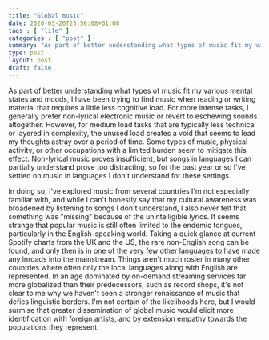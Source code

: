 ```yaml
---
title: "Global music"
date: 2020-03-26T23:56:08+01:00
tags : [ "life" ]
categories : [ "post" ]
summary: "As part of better understanding what types of music fit my various mental states and moods, I have been trying to find music when reading or writing material that requires a little less cognitive load."
type: post
layout: post
draft: false
---
```


As part of better understanding what types of music fit my various mental states and moods, I have been trying to find music when reading or writing material that requires a little less cognitive load. For more intense tasks, I generally prefer non-lyrical electronic music or revert to eschewing sounds altogether. However, for medium load tasks that are typically less technical or layered in complexity, the unused load creates a void that seems to lead my thoughts astray over a period of time. Some types of music, physical activity, or other occupations with a limited burden seem to mitigate this effect. Non-lyrical music proves insufficient, but songs in languages I can partially understand prove too distracting, so for the past year or so I've settled on music in languages I don't understand for these settings.

In doing so, I've explored music from several countries I'm not especially familiar with, and while I can't honestly say that my cultural awareness was broadened by listening to songs I don't understand, I also never felt that something was "missing" because of the unintelligible lyrics. It seems strange that popular music is still often limited to the endemic tongues, particularly in the English-speaking world. Taking a quick glance at current Spotify charts from the UK and the US, the rare non-English song can be found, and only then is in one of the very few other languages to have made any inroads into the mainstream. Things aren't much rosier in many other countries where often only the local languages along with English are represented. In an age dominated by on-demand streaming services far more globalized than their predecessors, such as record shops, it's not clear to me why we haven't seen a stronger renaissance of music that defies linguistic borders. I'm not certain of the likelihoods here, but I would surmise that greater dissemination of global music would elicit more identification with foreign artists, and by extension empathy towards the populations they represent.